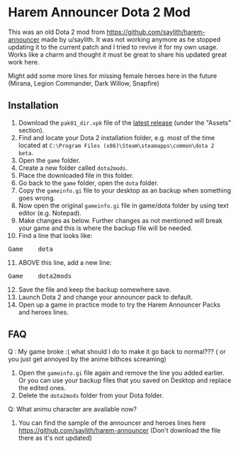 # Harem Announcer Dota 2 Mod

This was an old Dota 2 mod from https://github.com/saylith/harem-announcer made by u/saylith. It was not working anymore as he stopped updating it to the current patch and I tried to revive it for my own usage. Works like a charm and thought it must be great to share his updated great work here.

Might add some more lines for missing female heroes here in the future (Mirana, Legion Commander, Dark Willow, Snapfire)

## Installation
1. Download the `pak01_dir.vpk` file of the [latest release](https://github.com/meruledaworld/anime_announcer-) (under the "Assets" section).
2. Find and locate your Dota 2 installation folder, e.g. most of the time located at `C:\Program Files (x86)\Steam\steamapps\common\dota 2 beta`.
3. Open the `game` folder.
4. Create a new folder called `dota2mods`.
5. Place the downloaded file in this folder.
6. Go back to the `game` folder, open the `dota` folder.
7. Copy the `gameinfo.gi` file to your desktop as an backup when something goes wrong.
8. Now open the original `gameinfo.gi` file in game/dota folder by using text editor (e.g. Notepad).
9. Make changes as below. Further changes as not mentioned will break your game and this is where the backup file will be needed.
10. Find a line that looks like:
<pre>Game    dota</pre>
11. ABOVE this line, add a new line:
<pre>Game    dota2mods</pre>
12. Save the file and keep the backup somewhere save.
13. Launch Dota 2 and change your announcer pack to default.
13. Open up a game in practice mode to try the Harem Announcer Packs and heroes lines.

## FAQ
Q : My game broke :( what should I do to make it go back to normal??? ( or you just get annoyed by the anime bithces screaming)

1. Open the `gameinfo.gi` file again and remove the line you added earlier. Or you can use your backup files that you saved on Desktop and replace the edited ones.
2. Delete the `dota2mods` folder from your Dota folder.

Q: What animu character are available now?

1. You can find the sample of the announcer and heroes lines here https://github.com/saylith/harem-announcer (Don't download the file there as it's not updated)
